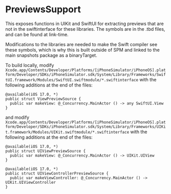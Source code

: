 # PreviewsSupport

This exposes functions in UIKit and SwiftUI for extracting previews that are not in the swiftinterface for these libraries. The symbols are in the .tbd files, and can be found at link-time.

Modifications to the libraries are needed to make the Swift compiler see these symbols, which is why this is built outside of SPM and linked to the main snapshots package as a binaryTarget.

To build locally, modify `Xcode.app/Contents/Developer/Platforms/[iPhoneSimulator/iPhoneOS].platform/Developer/SDKs/iPhoneSimulator.sdk/System/Library/Frameworks/SwiftUI.framework/Modules/SwiftUI.swiftmodule/*.swiftinterface` with the following additions at the end of the files:

```
@available(iOS 17.0, *)
public struct ViewPreviewSource {
  public var makeView: @_Concurrency.MainActor () -> any SwiftUI.View
}
```

and modify `Xcode.app/Contents/Developer/Platforms/[iPhoneSimulator/iPhoneOS].platform/Developer/SDKs/iPhoneSimulator.sdk/System/Library/Frameworks/UIKit.framework/Modules/UIKit.swiftmodule/*.swiftinterface` with the following additions at the end of the files:

```
@available(iOS 17.0, *)
public struct UIViewPreviewSource {
  public var makeView: @_Concurrency.MainActor () -> UIKit.UIView
}

@available(iOS 17.0, *)
public struct UIViewControllerPreviewSource {
  public var makeViewController: @_Concurrency.MainActor () -> UIKit.UIViewController
}
```
